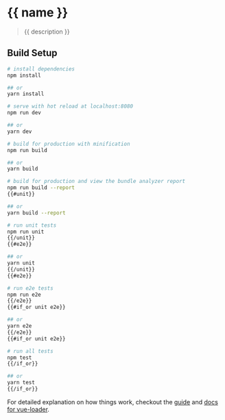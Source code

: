 # {{ name }}

> {{ description }}

## Build Setup

``` bash
# install dependencies
npm install

## or
yarn install

# serve with hot reload at localhost:8080
npm run dev

## or
yarn dev

# build for production with minification
npm run build

## or
yarn build

# build for production and view the bundle analyzer report
npm run build --report
{{#unit}}

## or
yarn build --report

# run unit tests
npm run unit
{{/unit}}
{{#e2e}}

## or
yarn unit
{{/unit}}
{{#e2e}}

# run e2e tests
npm run e2e
{{/e2e}}
{{#if_or unit e2e}}

## or
yarn e2e
{{/e2e}}
{{#if_or unit e2e}}

# run all tests
npm test
{{/if_or}}

## or
yarn test
{{/if_or}}
```

For detailed explanation on how things work, checkout the [guide](http://vuejs-templates.github.io/webpack/) and [docs for vue-loader](http://vuejs.github.io/vue-loader).
